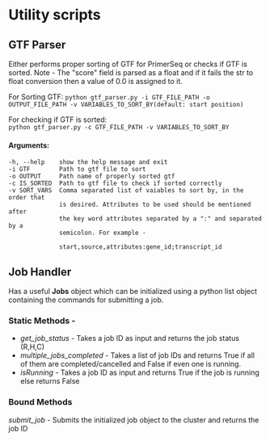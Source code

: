 # Utility scripts
## GTF Parser

Either performs proper sorting of GTF for PrimerSeq or checks if GTF is sorted.
Note - The "score" field is parsed as a float and if it fails the str to float conversion then a value of 0.0 is assigned to it.

For Sorting GTF: 
```python gtf_parser.py -i GTF_FILE_PATH -o OUTPUT_FILE_PATH -v VARIABLES_TO_SORT_BY(default: start position)```

For checking if GTF is sorted:  
```python gtf_parser.py -c GTF_FILE_PATH -v VARIABLES_TO_SORT_BY```


#### Arguments:
   
    -h, --help    show the help message and exit
    -i GTF        Path to gtf file to sort
    -o OUTPUT     Path name of properly sorted gtf
    -c IS_SORTED  Path to gtf file to check if sorted correctly
    -v SORT_VARS  Comma separated list of vaiables to sort by, in the order that
                  is desired. Attributes to be used should be mentioned after
                  the key word attributes separated by a ":" and separated by a
                  semicolon. For example -
    
                  start,source,attributes:gene_id;transcript_id



## Job Handler

Has a useful **Jobs** object which can be initialized using a python list object containing the commands for submitting a job.

### Static Methods -
* *get_job_status* - Takes a job ID as input and returns the job status (R,H,C)
* *multiple_jobs_completed* - Takes a list of job IDs and returns True if all of them are completed/cancelled and False if even one is running.
* *isRunning* - Takes a job ID as input and returns True if the job is running else returns False

### Bound Methods
*submit_job* - Submits the initialized job object to the cluster and returns the job ID

